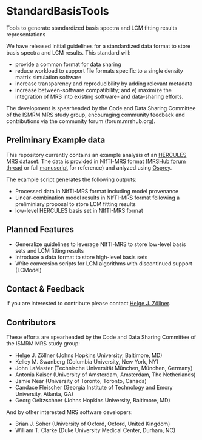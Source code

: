 # StandardBasisTools
 Tools to generate standardized basis spectra and LCM fitting results representations
 
We have released initial guidelines for a standardized data format to store basis spectra and LCM results. This standard will: 
- provide a common format for data sharing
- reduce workload to support file formats specific to a single density matrix simulation software
- increase transparency and reproducibility by adding relevant metadata
- increase between-software compatibility; and e) maximize the integration of MRS into existing software- and data-sharing efforts.

The development is spearheaded by the Code and Data Sharing Committee of the ISMRM MRS study group, encouraging community feedback and contributions via the community forum (forum.mrshub.org).

## Preliminary Example data
This repository currently contains an example analysis of an [HERCULES MRS dataset]( 10.1016/j.neuroimage.2018.10.002
). The data is provided in NIfTI-MRS format ([MRSHub forum thread](https://forum.mrshub.org/t/nifti-mrs-discussion-thread/443) or full [manuscript]( https://doi.org/10.1002/mrm.29418) for reference) and anlyzed using [Osprey](https://github.com/schorschinho/osprey).

The example script generates the following outputs:
- Processed data in NIfTI-MRS format including model provenance
- Linear-combination model results in NIfTI-MRS format following a preliminiary proposal to store LCM fitting results
- low-level HERCULES basis set in NIfTI-MRS format 

## Planned Features
- Generalize guidelines to leverage NIfTI-MRS to store low-level basis sets and LCM fitting results
- Introduce a data format to store high-level basis sets
- Write conversion scripts for LCM algorithms with discontinued support (LCModel)

## Contact & Feedback
If you are interested to contribute please contact [Helge J. Zöllner](mailto:hzoelln2@jhu.edu).

## Contributors
These efforts are spearheaded by the Code and Data Sharing Committee of the ISMRM MRS study group:

- Helge J. Zöllner (Johns Hopkins University, Baltimore, MD)
- Kelley M. Swanberg (Columbia University, New York, NY)
- John LaMaster (Technische Universität München, München, Germany)
- Antonia Kaiser (University of Amsterdam, Amsterdam, The Netherlands)
- Jamie Near (University of Toronto, Toronto, Canada)
- Candace Fleischer (Georgia Institute of Technology and Emory University, Atlanta, GA)
- Georg Oeltzschner (Johns Hopkins University, Baltimore, MD)

And by other interested MRS software developers:
- Brian J. Soher (University of Oxford, Oxford, United Kingdom)
- William T. Clarke (Duke University Medical Center, Durham, NC)





